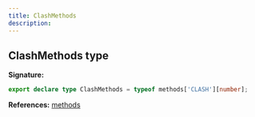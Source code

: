 ```yaml
---
title: ClashMethods
description: 
---
```


## ClashMethods type



**Signature:**

```ts
export declare type ClashMethods = typeof methods['CLASH'][number];
```

**References:** [methods](/api/methods.md)

